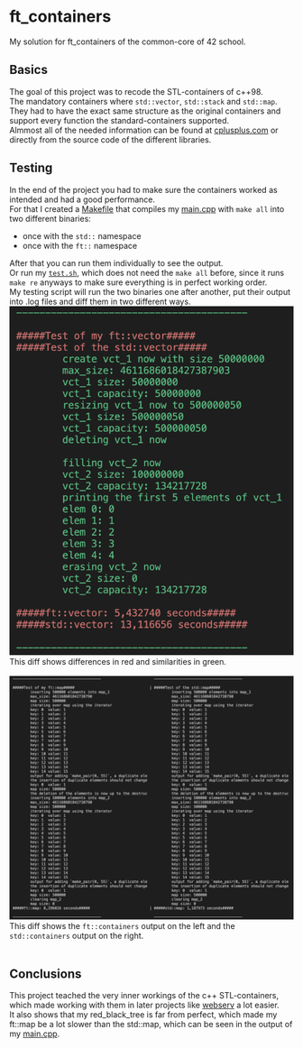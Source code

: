 # ft_containers
My solution for ft_containers of the common-core of 42 school.

## Basics
The goal of this project was to recode the STL-containers of c++98.<br>
The mandatory containers where `std::vector`, `std::stack` and `std::map`.<br>
They had to have the exact same structure as the original containers and support every function the standard-containers supported.<br>
Almmost all of the needed information can be found at [cplusplus.com](https://cplusplus.com/reference/stl/) or directly from the source code of the different libraries.<br>

## Testing
In the end of the project you had to make sure the containers worked as intended and had a good performance.<br>
For that I created a [Makefile](/Makefile) that compiles my [main.cpp](/src/main.cpp) with `make all` into two different binaries:
 - once with the `std::` namespace
 - once with the `ft::` namespace


After that you can run them individually to see the output.<br>
Or run my [`test.sh`](/test.sh), which does not need the `make all` before, since it runs `make re` anyways to make sure everything is in perfect working order.<br>
My testing script will run the two binaries one after another, put their output into .log files and diff them in two different ways.<br>
![diff1](/readme_additions/diff1.png)<br>
This diff shows differences in red and similarities in green.<br>
<br>
![diff2](/readme_additions/diff2.png)<br>
This diff shows the `ft::containers` output on the left and the `std::containers` output on the right.<br>
<br>
## Conclusions
This project teached the very inner workings of the c++ STL-containers, which made working with them in later projects like [webserv](https://github.com/tblaase/webserv) a lot easier.<br>
It also shows that my red_black_tree is far from perfect, which made my ft::map be a lot slower than the std::map, which can be seen in the output of my [main.cpp](/src/main.cpp).<br>
